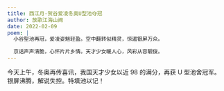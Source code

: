 ```yaml
---
title: 西江月·贺谷爱凌冬奥U型池夺冠
author: 放歌江海山阙
date: 2022-02-09
poem: |
  小谷型池再冠，爱凌姿魅轻盈。空中翻转似精灵，惊遏银屏万众。

  京话声声清脆，心怀片片乡情。天才少女暖人心，风彩从容靓俊。
---
```


今天上午，冬奥再传喜讯，我国天才少女以近 98 的满分，再获 U 型池舍冠军。银屏沸腾，解说失控。特填池以记！
